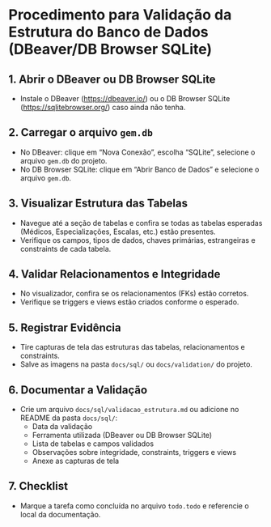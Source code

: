 # Procedimento para Validação da Estrutura do Banco de Dados (DBeaver/DB Browser SQLite)

## 1. Abrir o DBeaver ou DB Browser SQLite

- Instale o DBeaver (https://dbeaver.io/) ou o DB Browser SQLite (https://sqlitebrowser.org/) caso ainda não tenha.

## 2. Carregar o arquivo `gem.db`

- No DBeaver: clique em “Nova Conexão”, escolha “SQLite”, selecione o arquivo `gem.db` do projeto.
- No DB Browser SQLite: clique em “Abrir Banco de Dados” e selecione o arquivo `gem.db`.

## 3. Visualizar Estrutura das Tabelas

- Navegue até a seção de tabelas e confira se todas as tabelas esperadas (Médicos, Especializações, Escalas, etc.) estão presentes.
- Verifique os campos, tipos de dados, chaves primárias, estrangeiras e constraints de cada tabela.

## 4. Validar Relacionamentos e Integridade

- No visualizador, confira se os relacionamentos (FKs) estão corretos.
- Verifique se triggers e views estão criados conforme o esperado.

## 5. Registrar Evidência

- Tire capturas de tela das estruturas das tabelas, relacionamentos e constraints.
- Salve as imagens na pasta `docs/sql/` ou `docs/validation/` do projeto.

## 6. Documentar a Validação

- Crie um arquivo `docs/sql/validacao_estrutura.md` ou adicione no README da pasta `docs/sql/`:
  - Data da validação
  - Ferramenta utilizada (DBeaver ou DB Browser SQLite)
  - Lista de tabelas e campos validados
  - Observações sobre integridade, constraints, triggers e views
  - Anexe as capturas de tela

## 7. Checklist

- Marque a tarefa como concluída no arquivo `todo.todo` e referencie o local da documentação.
